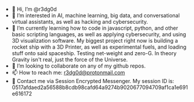 - 👋 Hi, I’m @r3dg0d
- 👀 I’m interested in AI, machine learning, big data, and conversational virtual assistants, as well as hacking and cybersecurity.
- 🌱 I’m currently learning how to code in javascript, python, and other basic scripting languages, as well as applying cybersecurity, and using 3D visualization software. My biggest project right now is building a rocket ship with a 3D Printer, as well as experimental fuels, and loading stuff onto said spaceship. Testing net-weight and zero-G. In theory Gravity isn't real, just the force of the Universe.
- 💞️ I’m looking to collaborate on any of my github repos.
- 📫 How to reach me: r3dg0d@protonmail.com
- 💬 Contact me via Session Encrypted Messenger. My session ID is: 0517afdaed2a56588b8cdb98cafd64a9274b9020677094709af1ca1e691e616172

<!---
r3dg0d/r3dg0d is a ✨ special ✨ repository because its `README.md` (this file) appears on your GitHub profile.
You can click the Preview link to take a look at your changes.
--->
